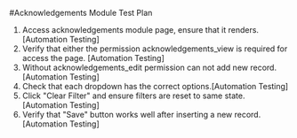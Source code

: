 #Acknowledgements Module Test Plan

1. Access acknowledgements module page, ensure that it renders.[Automation Testing]
2. Verify that either the permission acknowledgements_view is required for access the page. [Automation Testing]
3. Without acknowledgements_edit permission can not add new record.[Automation Testing]
4. Check that each dropdown has the correct options.[Automation Testing]
5. Click "Clear Filter" and ensure filters are reset to same state.[Automation Testing]
6. Verify that "Save" button works well after inserting a new record.[Automation Testing]

